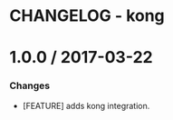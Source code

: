 # CHANGELOG - kong

1.0.0 / 2017-03-22
==================

### Changes

* [FEATURE] adds kong integration.

